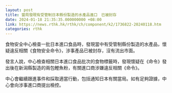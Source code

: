```yaml
---
layout: post
title: 當局發現有受管制日本縣份製造的水產品進口　已被封存
date: 2024-01-18 21:35:35.000000000 +08:00
link: https://news.rthk.hk/rthk/ch/component/k2/1736822-20240118.htm
categories: rthk
---
```


食物安全中心檢查一批日本進口食品時，發現當中有受管制縣份製造的水產品，懷疑違反相關《食物安全命令》，涉事產品已被封存，沒有流出市面。

發言人說，中心檢查相關日本進口食品批次的食物標籤時，發現懷疑在《命令》發出後在新潟縣製造的兩包鰹魚粉，有關進口商涉嫌違反相關《命令》。

中心會繼續跟進事件和採取適當行動，包括通知日本有關當局。如有足夠證據，中心會向涉事進口商提出檢控。
